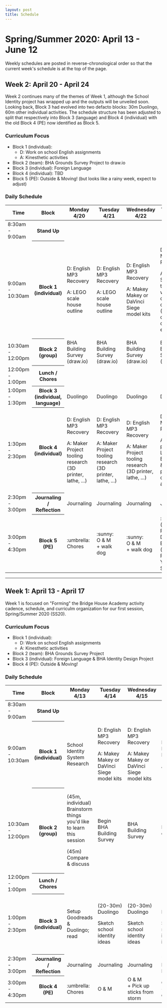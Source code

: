```yaml
---
layout: post
title: Schedule
---
```


# Spring/Summer 2020: April 13 - June 12

Weekly schedules are posted in reverse-chronological order so that the current week's schedule is at the top of the page.

## <a name="#week2">Week 2: April 20 - April 24</a>

Week 2 continues many of the themes of Week 1, although the School Identity project has wrapped up and the outputs will be unveiled soon. Looking back, Block 3 had evolved into two defacto blocks: 30m Duolingo, 60m other individual activities. The schedule structure  has been adjusted to split that respectively into Block 3  (language) and Block 4 (individual) with the old Block 4 (PE) now identified as Block 5.

### Curriculum Focus

  - Block 1 (individual): 
    - D: Work on school English assignments
    - A: Kinesthetic activities
  - Block 2 (team): BHA Grounds Survey Project to draw.io
  - Block 3 (individual): Foreign Language 
  - Block 4 (individual): TBD
  - Block 5 (PE): Outside & Moving! (but looks like a rainy week, expect to adjust)

### Daily Schedule

<table class="table table-striped currTable">
  <thead class="thead-dark">
    <tr>
      <th scope="col">Time</th>
      <th scope="col">Block</th>
      <th scope="col">Monday 4/20</th>
      <th scope="col">Tuesday 4/21</th>
      <th scope="col">Wednesday 4/22</th>
      <th scope="col">Thursday 4/23</th>
      <th scope="col">Friday 4/24</th>
    </tr>
  </thead>
<tbody>	
<tr class="currRowStandup">
	<td class="currTime">8:30am - 9:00am</td>
	<th scope="row" class="currBlock">Stand Up</th>
	<td class="currMon"></td>
	<td class="currTue"></td>
	<td class="currWed"></td>
	<td class="currThr"></td>
	<td class="currFri"></td>
</tr>

<tr>
	<td class="currTime">9:00am - 10:30am</td>
	<th class="currBlock">Block 1 (individual)</th>
	<td class="currMon"><p>D: English MP3 Recovery</p><p>A: LEGO scale house outline</p></td>
	<td class="currTue"><p>D: English MP3 Recovery</p><p>A: LEGO scale house outline</p></td>
	<td class="currWed"><p>D: English MP3 Recovery</p><p>A: Makey Makey or DaVinci Siege model kits</p></td>
	<td class="currThr"><p>D: English MP3 Recovery</p><p>A: Bake: Small things with chocolate chips (muffins, cupcakes, cookies, etc.)</p></td>
	<td class="currFri"><p>D: English MP3 Recovery</p><p>A: TBD</p></td>
</tr>
<tr>
	<td class="currTime">10:30am - 12:00pm</td>
	<th class="currBlock">Block 2 (group)</th>
	<td class="currMon">BHA Building Survey (draw.io)</td>
	<td class="currTue">BHA Building Survey (draw.io)</td>
	<td class="currWed">BHA Building Survey (draw.io)</td>
	<td class="currThr">BHA Building Survey (draw.io)</td>
	<td class="currFri">TBD</td>
</tr>
<tr class="currRowLunch">
	<td class="currTime">12:00pm - 1:00pm</td>
	<th class="currBlock">Lunch / Chores</th>
	<td class="currMon"></td>
	<td class="currTue"></td>
	<td class="currWed"></td>
	<td class="currThr"></td>
	<td class="currFri"></td>
</tr>
<tr>
	<td class="currTime">1:00pm - 1:30pm</td>
	<th class="currBlock">Block 3 (individual, language)</th>
	<td class="currMon">Duolingo</td>
	<td class="currTue">Duolingo</td>
	<td class="currWed">Duolingo</td>
	<td class="currThr">Duolingo</td>
	<td class="currFri">Duolingo</td>
</tr>
<tr>
	<td class="currTime">1:30pm - 2:30pm</td>
	<th class="currBlock">Block 4 (individual)</th>
	<td class="currMon"><p>D: English MP3 Recovery</p><p>A: Maker Project tooling research (3D printer, lathe, ...)</p></td>
	<td class="currTue"><p>D: English MP3 Recovery</p><p>A: Maker Project tooling research (3D printer, lathe, ...)</p></td>
	<td class="currWed"><p>D: English MP3 Recovery</p><p>A: Maker Project tooling research (3D printer, lathe, ...)</p></td>
	<td class="currThr"><p>D: English MP3 Recovery</p><p>A: 3D printer vs. Lathe: Equipment  & Top 3 projects cost analysis</p></td>
	<td class="currFri">TBD</td>
</tr>
<tr  class="currRowJournal">
	<td class="currTime">2:30pm - 3:00pm</td>
	<th class="currBlock">Journaling / Reflection</th>
	<td class="currMon">Journaling</td>
	<td class="currTue">Journaling</td>
	<td class="currWed">Journaling</td>
	<td class="currThr">Journaling</td>
	<td class="currFri">"Reflecting on BHA Week 2"</td>
</tr>
<tr>
	<td class="currTime">3:00pm - 4:30pm</td>
	<th class="currBlock">Block 5 (PE)</th>
	<td class="currMon">:umbrella:<br>Chores</td>
	<td class="currTue">:sunny:<br>O & M<br>+ walk dog</td>
	<td class="currWed">:sunny:<br>O & M<br>+ walk dog</td>
	<td class="currThr">:umbrella: <br>(group) Peloton Dance Exercises<br>(group) Peloton Yoga/Bike Stretch</td>
	<td class="currFri">:umbrella: ?<br>3:30pm:  Demo Block</td>
</tr>

</tbody>
</table>
<hr>

## <a name="#week1">Week 1: April 13 - April 17</a>

Week 1 is focused on "Forming" the Bridge House Academy activity cadence, schedule, and curriculm organization for our first session, Spring/Summer 2020 (SS20).

### Curriculum Focus

  - Block 1 (individual): 
    - D: Work on school English assignments
    - A: Kinesthetic activities
  - Block 2 (team): BHA Grounds Survey Project
  - Block 3 (individual): Foreign Language & BHA Identity Design Project
  - Block 4 (PE): Outside & Moving!

### Daily Schedule

<table class="table table-striped currTable">
  <thead class="thead-dark">
    <tr>
      <th scope="col">Time</th>
      <th scope="col">Block</th>
      <th scope="col">Monday 4/13</th>
      <th scope="col">Tuesday 4/14</th>
      <th scope="col">Wednesday 4/15</th>
      <th scope="col">Thursday 4/16</th>
      <th scope="col">Friday 4/17</th>
    </tr>
  </thead>
<tbody>	
<tr class="currRowStandup">
	<td class="currTime">8:30am - 9:00am</td>
	<th scope="row" class="currBlock">Stand Up</th>
	<td class="currMon"></td>
	<td class="currTue"></td>
	<td class="currWed"></td>
	<td class="currThr"></td>
	<td class="currFri"></td>
</tr>

<tr>
	<td class="currTime">9:00am - 10:30am</td>
	<th class="currBlock">Block 1 (individual)</th>
	<td class="currMon">School Identity System Research</td>
	<td class="currTue"><p>D: English MP3 Recovery</p><p>A: Makey Makey or DaVinci Siege model kits</p></td>
	<td class="currWed"><p>D: English MP3 Recovery</p><p>A: Makey Makey or DaVinci Siege model kits</p></td>
	<td class="currThr"><p>D: English MP3 Recovery</p><p>A: Baking</p></td>
	<td class="currFri"><p>D: English MP3 Recovery</p><p>A: LEGO scale house outline</p></td>
</tr>
<tr>
	<td class="currTime">10:30am - 12:00pm</td>
	<th class="currBlock">Block 2 (group)</th>
	<td class="currMon"><p>(45m, individual) Brainstorm things you'd like to learn this session</p><p>(45m) Compare & discuss</p></td>
	<td class="currTue">Begin BHA Building Survey</td>
	<td class="currWed">BHA Building Survey</td>
	<td class="currThr">Learn draw.io</td>
	<td class="currFri">Learn draw.io</td>
</tr>
<tr class="currRowLunch">
	<td class="currTime">12:00pm - 1:00pm</td>
	<th class="currBlock">Lunch / Chores</th>
	<td class="currMon"></td>
	<td class="currTue"></td>
	<td class="currWed"></td>
	<td class="currThr"></td>
	<td class="currFri"></td>
</tr>
<tr>
	<td class="currTime">1:00pm - 2:30pm</td>
	<th class="currBlock">Block 3 (individual)</th>
	<td class="currMon">Setup Goodreads & Duolingo; read</td>
	<td class="currTue"><p>(20-30m) Duolingo</p><p>Sketch school identity ideas</p></td>
	<td class="currWed"><p>(20-30m) Duolingo</p><p>Sketch school identity ideas</p></td>
	<td class="currThr"><p>(30m) Duolingo</p><p>Sketch school identity ideas</p></td>
	<td class="currFri"><p>(20-30m) Duolingo</p><p>Collaborate on school identity ideas (group)</p></td>
</tr>
<tr  class="currRowJournal">
	<td class="currTime">2:30pm - 3:00pm</td>
	<th class="currBlock">Journaling / Reflection</th>
	<td class="currMon">Journaling</td>
	<td class="currTue">Journaling</td>
	<td class="currWed">Journaling</td>
	<td class="currThr">"Rescuing Baby Loon"</td>
	<td class="currFri">"Reflecting on BHA Week 1"</td>
</tr>
<tr>
	<td class="currTime">3:00pm - 4:30pm</td>
	<th class="currBlock">Block 4 (PE)</th>
	<td class="currMon">:umbrella:<br>Chores</td>
	<td class="currTue">O & M</td>
	<td class="currWed">O & M<br>+ Pick up sticks from storm</td>
	<td class="currThr">O & M<br>+ Walk dog</td>
	<td class="currFri">O & M<br>+ Walk dog</td>
</tr>

</tbody>
</table>